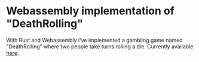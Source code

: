 # Webassembly implementation of "DeathRolling"
With Rust and Webassembly i've implemented a gambling game named "DeathRolling" where two people take turns rolling a die.
Currently available [here](https://death.mads.monster/).
